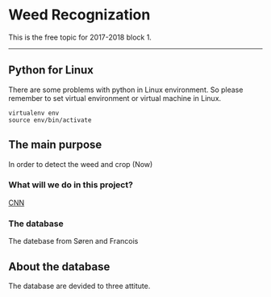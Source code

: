 Weed Recognization
==================

This is the free topic for 2017-2018 block 1.

-----

## Python for Linux
There are some problems with python in Linux environment. So please remember to set virtual environment or virtual machine in Linux.
```shell
virtualenv env
source env/bin/activate
```

## The main purpose
In order to detect the weed and crop
(Now)

### What will we do in this project?   
[CNN](http://www.pyimagesearch.com/2016/08/01/lenet-convolutional-neural-network-in-python/)
### The database
The datebase from Søren and Francois

## About the database
The database are devided to three attitute.
